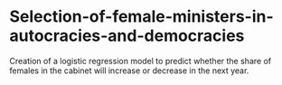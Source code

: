 # Selection-of-female-ministers-in-autocracies-and-democracies
Creation of a logistic regression model to predict whether the share of females in the cabinet will increase or decrease in the next year.
